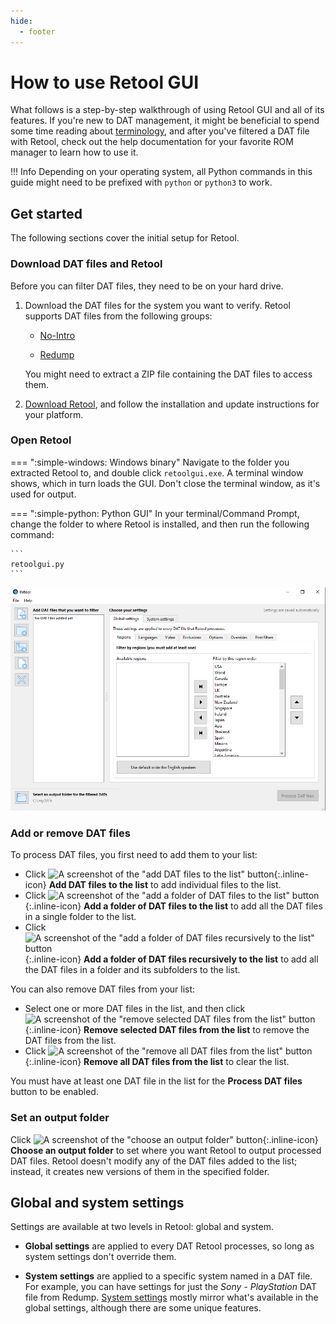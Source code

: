 ```yaml
---
hide:
  - footer
---
```


# How to use Retool GUI

What follows is a step-by-step walkthrough of using Retool GUI and all of its features. If
you're new to DAT management, it might be beneficial to spend some time reading about
[terminology](../terminology), and after you've filtered a DAT file with Retool, check
out the help documentation for your favorite ROM manager to learn how to use it.

!!! Info
    Depending on your operating system, all Python commands in this guide might need to be
    prefixed with `python` or `python3` to work.

## Get started

The following sections cover the initial setup for Retool.

### Download DAT files and Retool

Before you can filter DAT files, they need to be on your hard drive.

1.  Download the DAT files for the system you want to verify. Retool supports DAT files
    from the following groups:

    * [No-Intro](https://datomatic.no-intro.org/index.php?page=download)

    * [Redump](http://redump.org/downloads/)

    You might need to extract a ZIP file containing the DAT files to access them.

1.  [Download Retool](../download), and follow the installation and update instructions for
    your platform.

### Open Retool

=== ":simple-windows: Windows binary"
    Navigate to the folder you extracted Retool to, and double click `retoolgui.exe`. A
    terminal window shows, which in turn loads the GUI. Don't close the terminal window,
    as it's used for output.

=== ":simple-python: Python GUI"
    In your terminal/Command Prompt, change the folder to where Retool is installed, and
    then run the following command:

    ```
    retoolgui.py
    ```

![A screenshot of the main Retool screen](images/main-app.png)

### Add or remove DAT files

To process DAT files, you first need to add them to your list:

* Click ![A screenshot of the "add DAT files to the list" button](images/icons8-add-list-80.png){:.inline-icon}
  **Add DAT files to the list** to add individual files to the list.
* Click ![A screenshot of the "add a folder of DAT files to the list" button](images/icons8-add-folder-80.png){:.inline-icon}
  **Add a folder of DAT files to the list** to add all the DAT files in a single folder to the
  list.
* Click ![A screenshot of the "add a folder of DAT files recursively to the list" button](images/icons8-recursive-folder-80.png){:.inline-icon}
  **Add a folder of DAT files recursively to the list** to add all the DAT files in a folder
  and its subfolders to the list.

You can also remove DAT files from your list:

* Select one or more DAT files in the list, and then click
  ![A screenshot of the "remove selected DAT files from the list" button](images/icons8-delete-file-80.png){:.inline-icon}
  **Remove selected DAT files from the list** to remove the DAT files from the list.
* Click ![A screenshot of the "remove all DAT files from the list" button](images/icons8-restart-80.png){:.inline-icon}
  **Remove all DAT files from the list** to clear the list.

You must have at least one DAT file in the list for the **Process DAT files** button to
be enabled.

### Set an output folder

Click ![A screenshot of the "choose an output folder" button](images/icons8-live-folder-80.png){:.inline-icon}
**Choose an output folder** to set where you want Retool to output processed DAT files.
Retool doesn't modify any of the DAT files added to the list; instead, it creates new
versions of them in the specified folder.

## Global and system settings

Settings are available at two levels in Retool: global and system.

* **Global settings** are applied to every DAT Retool processes, so long as system
  settings don't override them.

* **System settings** are applied to a specific system named in a DAT file. For example,
  you can have settings for just the _Sony - PlayStation_ DAT file from Redump.
  [System settings](../how-to-use-retool-gui-system-settings) mostly mirror what's available
  in the global settings, although there are some unique features.
